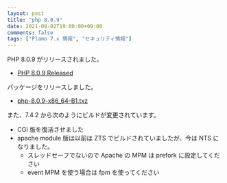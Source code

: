 ```yaml
---
layout: post
title: "php 8.0.9"
date: 2021-08-02T19:00:00+09:00
comments: false
tags: ["Plamo 7.x 情報", "セキュリティ情報"]
---
```

PHP 8.0.9 がリリースされました。

* [PHP 8.0.9 Released](http://php.net/ChangeLog-8.php#8.0.9)

パッケージをリリースしました。

* [php-8.0.9-x86_64-B1.txz](https://repository.plamolinux.org/pub/Plamo-7.x/x86_64/plamo/08_daemons/php-8.0.9-x86_64-B1.txz)

<!--more-->

また、7.4.2 から次のようにビルドが変更されています。

* CGI 版を復活させました
* apache module 版は以前は ZTS でビルドされていましたが、今は NTS になりました。
  - スレッドセーフでないので Apache の MPM は prefork に設定してください
  - event MPM を使う場合は fpm を使ってください
